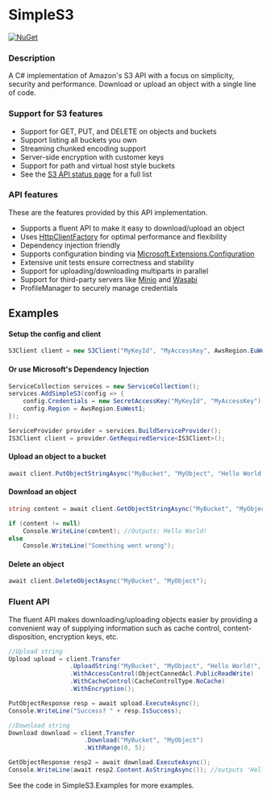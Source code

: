 # SimpleS3

[![NuGet](https://img.shields.io/nuget/v/Genbox.SimpleS3.svg?style=flat-square&label=nuget)](https://www.nuget.org/packages/Genbox.SimpleS3/)

### Description
A C# implementation of Amazon's S3 API with a focus on simplicity, security and performance. Download or upload an object with a single line of code.

### Support for S3 features
* Support for GET, PUT, and DELETE on objects and buckets
* Support listing all buckets you own
* Streaming chunked encoding support
* Server-side encryption with customer keys
* Support for path and virtual host style buckets
* See the [S3 API status page](https://github.com/Genbox/SimpleS3/wiki/S3-API-status) for a full list

### API features
These are the features provided by this API implementation.
* Supports a fluent API to make it easy to download/upload an object
* Uses [HttpClientFactory](https://docs.microsoft.com/en-us/dotnet/architecture/microservices/implement-resilient-applications/use-httpclientfactory-to-implement-resilient-http-requests) for optimal performance and flexibility
* Dependency injection friendly
* Supports configuration binding via [Microsoft.Extensions.Configuration](https://docs.microsoft.com/en-us/aspnet/core/fundamentals/configuration/?view=aspnetcore-2.2)
* Extensive unit tests ensure correctness and stability
* Support for uploading/downloading multiparts in parallel
* Support for third-party servers like [Minio](https://min.io/) and [Wasabi](https://wasabi.com/)
* ProfileManager to securely manage credentials

## Examples

#### Setup the config and client
```csharp
S3Client client = new S3Client("MyKeyId", "MyAccessKey", AwsRegion.EuWest1)
```

#### Or use Microsoft's Dependency Injection
```csharp
ServiceCollection services = new ServiceCollection();
services.AddSimpleS3(config => {
    config.Credentials = new SecretAccessKey("MyKeyId", "MyAccessKey");
    config.Region = AwsRegion.EuWest1;
});

ServiceProvider provider = services.BuildServiceProvider();
IS3Client client = provider.GetRequiredService<IS3Client>();
```

#### Upload an object to a bucket
```csharp
await client.PutObjectStringAsync("MyBucket", "MyObject", "Hello World!");
```

#### Download an object
```csharp
string content = await client.GetObjectStringAsync("MyBucket", "MyObject");

if (content != null)
    Console.WriteLine(content); //Outputs: Hello World!
else
    Console.WriteLine("Something went wrong");
```

#### Delete an object
```csharp
await client.DeleteObjectAsync("MyBucket", "MyObject");
```

### Fluent API
The fluent API makes downloading/uploading objects easier by providing a convenient way of supplying information such as cache control, content-disposition, encryption keys, etc.
```csharp
//Upload string
Upload upload = client.Transfer
                 .UploadString("MyBucket", "MyObject", "Hello World!", Encoding.UTF8)
                 .WithAccessControl(ObjectCannedAcl.PublicReadWrite)
                 .WithCacheControl(CacheControlType.NoCache)
                 .WithEncryption();

PutObjectResponse resp = await upload.ExecuteAsync();
Console.WriteLine("Success? " + resp.IsSuccess);

//Download string
Download download = client.Transfer
                     .Download("MyBucket", "MyObject")
                     .WithRange(0, 5);                    

GetObjectResponse resp2 = await download.ExecuteAsync();
Console.WriteLine(await resp2.Content.AsStringAsync()); //outputs 'Hello'
```

See the code in SimpleS3.Examples for more examples.
